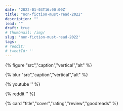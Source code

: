 ```yaml
---
date: '2022-01-03T16:00:00Z'
title: "non-fiction-must-read-2022"
description: ""
lead: ""
draft: true
# thumbnail: /img/
slug: 'non-fiction-must-read-2022'
tags:
# reddit: 
# tweetId: ''
---
```


{% figure "src","caption","vertical","alt" %}

{% blur "src","caption","vertical","alt" %}

{% youtube '' %}

{% reddit '' %}

<div class="cards">
{% card "title","cover","rating","review","goodreads" %}
</div>
